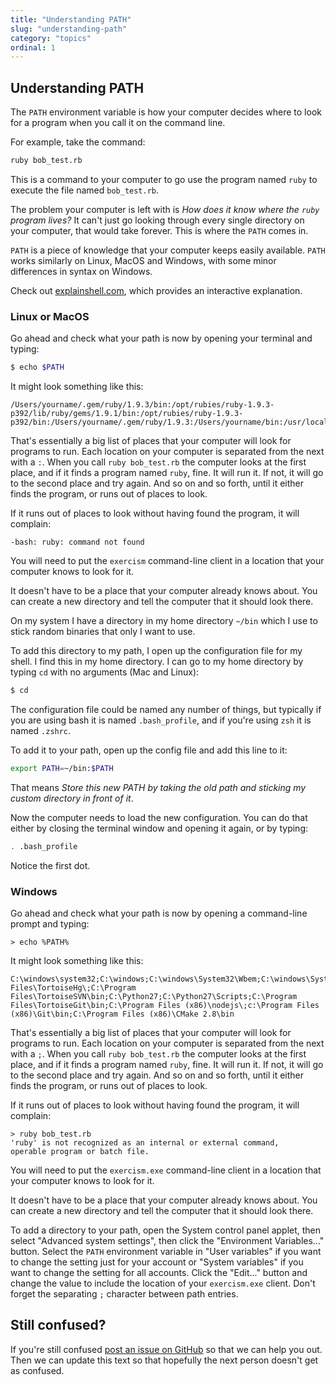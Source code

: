 ```yaml
---
title: "Understanding PATH"
slug: "understanding-path"
category: "topics"
ordinal: 1
---
```


## Understanding PATH

The `PATH` environment variable is how your computer decides where to look for a program when you call it on the command line.

For example, take the command:

```bash
ruby bob_test.rb
```

This is a command to your computer to go use the program named `ruby` to execute the file named `bob_test.rb`.

The problem your computer is left with is _How does it know where the `ruby` program lives?_ It can't just go looking through every single directory on your computer, that would take forever. This is where the `PATH` comes in.

`PATH` is a piece of knowledge that your computer keeps easily available.  `PATH` works similarly on Linux, MacOS and Windows, with some minor differences in syntax on Windows.

Check out [explainshell.com](http://explainshell.com/), which provides an interactive explanation.

### Linux or MacOS

Go ahead and check what your path is now by opening your terminal and typing:

```bash
$ echo $PATH
```

It might look something like this:

```plain
/Users/yourname/.gem/ruby/1.9.3/bin:/opt/rubies/ruby-1.9.3-p392/lib/ruby/gems/1.9.1/bin:/opt/rubies/ruby-1.9.3-p392/bin:/Users/yourname/.gem/ruby/1.9.3:/Users/yourname/bin:/usr/local/bin:/usr/bin:/usr/local/share/npm/bin:/usr/local/go/bin:/Users/yourname/code/go/bin:/bin:/usr/sbin:/sbin:/usr/texbin
```

That's essentially a big list of places that your computer will look for programs to run. Each location on your computer is separated from the next with a `:`. When you call `ruby bob_test.rb` the computer looks at the first place, and if it finds a program named `ruby`, fine. It will run it. If not, it will go to the second place and try again. And so on and so forth, until it either finds the program, or runs out of places to look.

If it runs out of places to look without having found the program, it will complain:

```plain
-bash: ruby: command not found
```

You will need to put the `exercism` command-line client in a location that your computer knows to look for it.

It doesn't have to be a place that your computer already knows about. You can create a new directory and tell the computer that it should look there.

On my system I have a directory in my home directory `~/bin` which I use to stick random binaries that only I want to use.

To add this directory to my path, I open up the configuration file for my shell. I find this in my home directory. I can go to my home directory by typing `cd` with no arguments (Mac and Linux):

```bash
$ cd
```

The configuration file could be named any number of things, but typically if you are using bash it is named `.bash_profile`, and if you're using `zsh` it is named `.zshrc`.

To add it to your path, open up the config file and add this line to it:

```bash
export PATH=~/bin:$PATH
```

That means _Store this new PATH by taking the old path and sticking my custom directory in front of it_.

Now the computer needs to load the new configuration. You can do that either by closing the terminal window and opening it again, or by typing:

```bash
. .bash_profile
```

Notice the first dot.

### Windows

Go ahead and check what your path is now by opening a command-line prompt and typing:

```plain
> echo %PATH%
```

It might look something like this:

```plain
C:\windows\system32;C:\windows;C:\windows\System32\Wbem;C:\windows\System32\WindowsPowerShell\v1.0\;C:\Program Files\TortoiseHg\;C:\Program Files\TortoiseSVN\bin;C:\Python27;C:\Python27\Scripts;C:\Program Files\TortoiseGit\bin;C:\Program Files (x86)\nodejs\;c:\Program Files (x86)\Git\bin;C:\Program Files (x86)\CMake 2.8\bin 
```

That's essentially a big list of places that your computer will look for programs to run. Each location on your computer is separated from the next with a `;`. When you call `ruby bob_test.rb` the computer looks at the first place, and if it finds a program named `ruby`, fine. It will run it. If not, it will go to the second place and try again. And so on and so forth, until it either finds the program, or runs out of places to look.

If it runs out of places to look without having found the program, it will complain:

```plain
> ruby bob_test.rb
'ruby' is not recognized as an internal or external command,
operable program or batch file.
```

You will need to put the `exercism.exe` command-line client in a location that your computer knows to look for it.

It doesn't have to be a place that your computer already knows about. You can create a new directory and tell the computer that it should look there.

To add a directory to your path, open the System control panel applet, then select "Advanced system settings", then click the "Environment Variables..." button.  Select the `PATH` environment variable in "User variables" if you want to change the setting just for your account or "System variables" if you want to change the setting for all accounts.  Click the "Edit..." button and change the value to include the location of your `exercism.exe` client.  Don't forget the separating `;` character between path entries.

## Still confused?

If you're still confused [post an issue on GitHub](https://github.com/exercism/exercism.io/issues) so that we can help you out. Then we can update this text so that hopefully the next person doesn't get as confused.
